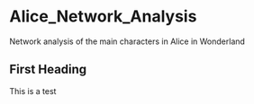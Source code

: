 # Alice_Network_Analysis
Network analysis of the main characters in Alice in Wonderland

## First Heading

This is a test